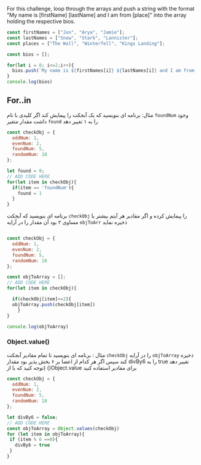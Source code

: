 For this challenge, loop through the arrays and push a string with the format <br> "My name is [firstName] [lastName] and I am from [place]" into the array holding the respective bios.

```javascript
const firstNames = ["Jon", "Arya", "Jamie"];
const lastNames = ["Snow", "Stark", "Lannister"];
const places = ["The Wall", "Winterfell", "Kings Landing"];

const bios = [];

for(let i = 0; i<=2;i++){
  bios.push(`My name is ${firstNames[i]} ${lastNames[i]} and I am from ${places[i]}`);
}
console.log(bios)

```


## For..in


مثال: برنامه ای بنویسید که یک آبجکت را پیمایش کند اگر کلیدی با نام `foundNum` وجود داشت مقدار متغیر `found` را به ۱ تغییر دهد


```javascript
const checkObj = {
  oddNum: 1,
  evenNum: 2,
  foundNum: 5,
  randomNum: 18
};

let found = 0;
// ADD CODE HERE
for(let item in checkObj){
  if(item == 'foundNum'){
    found = 1
  }
}

```

برنامه ای بنویسید که آبجکت `checkObj` را پیمایش کرده و اگر مقادیر هر آیتم بیشتر یا مساوی ۲ بود آن مقدار را در آرایه `objToArr` ذخیره نماید

```javascript

const checkObj = {
  oddNum: 1,
  evenNum: 2,
  foundNum: 5,
  randomNum: 18
};

const objToArray = [];
// ADD CODE HERE
for(let item in checkObj){

  if(checkObj[item]>=2){
  objToArray.push(checkObj[item])
    }
}

console.log(objToArray)
```
### Object.value()

مثال : برنامه ای بنویسید تا تمام مقادیر آبجکت `checkObj` را در آرایه `objToArray` ذخیره کند سپس اگر هر کدام از اعضا بر ۶ بخش پذیر بود مقدار divBy6 را به true تغییر دهد (توجه کنید که با از ()Object.value برای مقادیر استفاده کنید


```javascript
const checkObj = {
  oddNum: 1,
  evenNum: 2,
  foundNum: 5,
  randomNum: 18
};

let divBy6 = false;
// ADD CODE HERE
const objToArray = Object.values(checkObj)
for (let item in objToArray){
 if (item % 6 ==0){
   divBy6 = true
 } 
}

```
